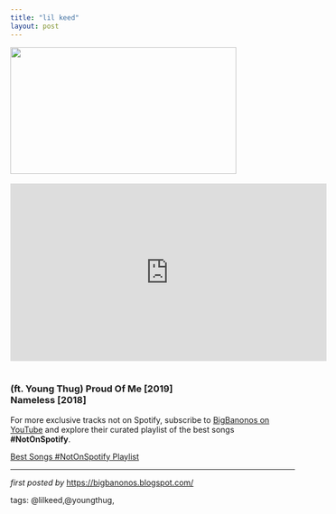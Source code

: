 ```yaml
---
title: "lil keed"
layout: post
---
```

<div class="separator" ><a href="https://i.ytimg.com/vi/k48HcO0FyT4/maxresdefault.jpg" imageanchor="1"><img border="0" src="https://i.ytimg.com/vi/k48HcO0FyT4/maxresdefault.jpg" width="400" height="225" data-original-width="800" data-original-height="450" /></a></div><br />
<iframe width="560" height="315" src="https://www.youtube.com/embed/videoseries?list=PLtuNtuTatqI2zOoJWsRt3j80Q3GmB6hOt" frameborder="0" allow="accelerometer; autoplay; encrypted-media; gyroscope; picture-in-picture" allowfullscreen></iframe><br /> <br />
<h3>(ft. Young Thug) Proud Of Me [2019]
<br />Nameless [2018]</h3>

<!--Subscribe and Playlist Links-->
<div>
    <p>For more exclusive tracks not on Spotify, subscribe to <a href="https://www.youtube.com/@BigBanonos" target="_blank">BigBanonos on YouTube</a> and explore their curated playlist of the best songs <strong>#NotOnSpotify</strong>.</p>
    <p><a href="https://www.youtube.com/playlist?list=PLtuNtuTatqI0kFahUCbtbfenC_ET5O_tr" target="_blank">Best Songs #NotOnSpotify Playlist<br /></a></p></div>

<hr />

<p><em>first posted by</em> <a href="https://bigbanonos.blogspot.com/" rel="noopener" target="_new">https://bigbanonos.blogspot.com/</a></p>

<p>tags: @lilkeed,@youngthug,</p>
